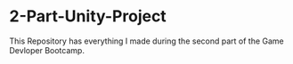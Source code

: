 # 2-Part-Unity-Project
This Repository has everything I made during the second part of the Game Devloper Bootcamp.
